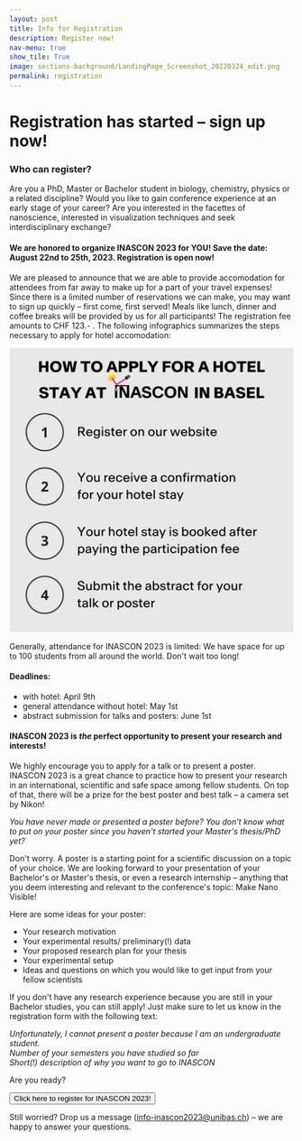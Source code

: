 ```yaml
---
layout: post
title: Info for Registration 
description: Register now!
nav-menu: true
show_tile: True
image: sections-background/LandingPage_Screenshot_20220324_edit.png
permalink: registration
---
```

# Registration has started – sign up now!

### Who can register?

Are you a PhD, Master or Bachelor student in biology, chemistry, physics or a related discipline?
Would you like to gain conference experience at an early stage of your career?
Are you interested in the facettes of nanoscience, interested in visualization techniques and seek interdisciplinary exchange? 


#### We are honored to organize INASCON 2023 for YOU! Save the date: August 22nd to 25th, 2023. Registration is open now! 

We are pleased to announce that we are able to provide accomodation for attendees from far away to make up for a part of your travel expenses! Since there is a limited number of reservations we can make, you may want to sign up quickly – first come, first served! Meals like lunch, dinner and coffee breaks will be provided by us for all participants! The registration fee amounts to CHF 123.- . The following infographics summarizes the steps necessary to apply for hotel accomodation:

<img class="registration-img" src="/assets/images/20230217_infografik_hotel.png">

Generally, attendance for INASCON 2023 is limited: We have space for up to 100 students from all around the world. Don't wait too long!

#### Deadlines:
- with hotel: April 9th 
- general attendance without hotel: May 1st
- abstract submission for talks and posters: June 1st

#### INASCON 2023 is *the* perfect opportunity to present your research and interests!

We highly encourage you to apply for a talk or to present a poster. INASCON 2023 is a great chance to practice how to present your research in an international, scientific and safe space among fellow students. On top of that, there will be a prize for the best poster and best talk – a camera set by Nikon!

*You have never made or presented a poster before? 
You don’t know what to put on your poster since you haven't started your Master's thesis/PhD yet?*

Don't worry. A poster is a starting point for a scientific discussion on a topic of your choice. We are looking forward to your presentation of your Bachelor's or Master's thesis, or even a research internship – anything that you deem interesting and relevant to the conference's topic: Make Nano Visible!

Here are some ideas for your poster:

- Your research motivation
- Your experimental results/ preliminary(!) data
- Your proposed research plan for your thesis
- Your experimental setup
- Ideas and questions on which you would like to get input from your fellow scientists
 

If you don't have any research experience because you are still in your Bachelor studies, you can still apply! Just make sure to let us know in the registration form with the following text:

*Unfortunately, I cannot present a poster because I am an undergraduate student.*<br>
*Number of your semesters you have studied so far* <br>
*Short(!) description of why you want to go to INASCON*

Are you ready?

<a href="https://form.jotform.com/230431299876364" target="_blank">
                    <button class="reg_button"> Click here to register for INASCON 2023!<br/></button>
</a>
 
Still worried? Drop us a message (<a href="mailto:info-inascon2023@unibas.ch">info-inascon2023@unibas.ch</a>) – we are happy to answer your questions. 





